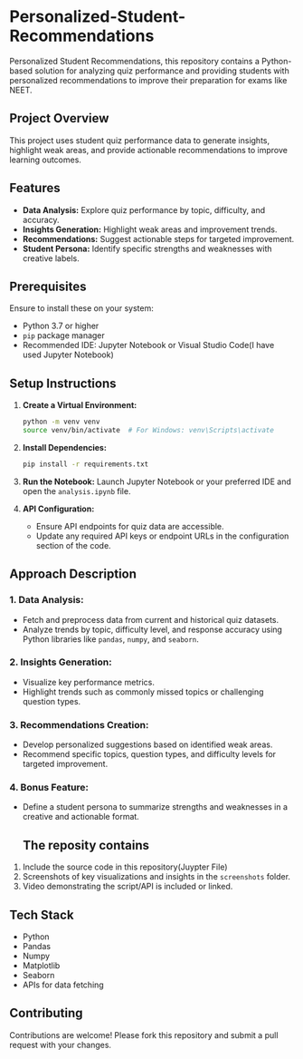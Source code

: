 # Personalized-Student-Recommendations
Personalized Student Recommendations, this repository contains a Python-based solution for analyzing quiz performance and providing students with personalized recommendations to improve their preparation for exams like NEET.


## Project Overview

This project uses student quiz performance data to generate insights, highlight weak areas, and provide actionable recommendations to improve learning outcomes.


## Features

- **Data Analysis:** Explore quiz performance by topic, difficulty, and accuracy.
- **Insights Generation:** Highlight weak areas and improvement trends.
- **Recommendations:** Suggest actionable steps for targeted improvement.
- **Student Persona:** Identify specific strengths and weaknesses with creative labels.


## Prerequisites

Ensure to install these on your system:

- Python 3.7 or higher
- `pip` package manager
- Recommended IDE: Jupyter Notebook or Visual Studio Code(I have used Jupyter Notebook)
  

## Setup Instructions


1. **Create a Virtual Environment:**
   ```bash
   python -m venv venv
   source venv/bin/activate  # For Windows: venv\Scripts\activate
   ```

2. **Install Dependencies:**
   ```bash
   pip install -r requirements.txt
   ```

3. **Run the Notebook:**
   Launch Jupyter Notebook or your preferred IDE and open the `analysis.ipynb` file.

5. **API Configuration:**
   - Ensure API endpoints for quiz data are accessible.
   - Update any required API keys or endpoint URLs in the configuration section of the code.

## Approach Description

### **1. Data Analysis:**
- Fetch and preprocess data from current and historical quiz datasets.
- Analyze trends by topic, difficulty level, and response accuracy using Python libraries like `pandas`, `numpy`, and `seaborn`.

### **2. Insights Generation:**
- Visualize key performance metrics.
- Highlight trends such as commonly missed topics or challenging question types.

### **3. Recommendations Creation:**
- Develop personalized suggestions based on identified weak areas.
- Recommend specific topics, question types, and difficulty levels for targeted improvement.

### **4. Bonus Feature:**
- Define a student persona to summarize strengths and weaknesses in a creative and actionable format.

  ## The reposity contains

1. Include the source code in this repository(Juypter File)
2. Screenshots of key visualizations and insights in the `screenshots` folder.
3. Video demonstrating the script/API is included or linked.
   

## Tech Stack

- Python
- Pandas
- Numpy
- Matplotlib
- Seaborn
- APIs for data fetching


## Contributing

Contributions are welcome! Please fork this repository and submit a pull request with your changes.

